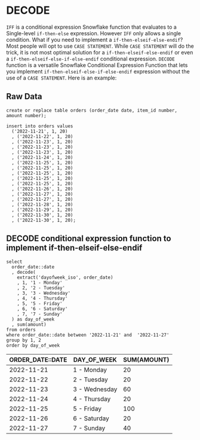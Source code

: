 # DECODE

`IFF` is a conditional expression Snowflake function that evaluates to a Single-level `if-then-else` expression. However `IFF` only allows a single condition. What if you need to implement a `if-then-elseif-else-endif`? Most people will opt to use `CASE STATEMENT`. While `CASE STATEMENT` will do the trick, it is not most optimal solution for a `if-then-elseif-else-endif` or even a `if-then-elseif-else-if-else-endif` conditional expression. `DECODE` function is a versatile Snowflake Conditional Expression Function that lets you implement `if-then-elseif-else-if-else-endif` expression without the use of a `CASE STATEMENT`. Here is an example:


## Raw Data
```
create or replace table orders (order_date date, item_id number, amount number);

insert into orders values 
  ('2022-11-21', 1, 20)
  , ('2022-11-22', 1, 20)
  , ('2022-11-23', 1, 20)
  , ('2022-11-23', 1, 20)
  , ('2022-11-23', 1, 20)
  , ('2022-11-24', 1, 20)
  , ('2022-11-25', 1, 20)
  , ('2022-11-25', 1, 20)
  , ('2022-11-25', 1, 20)
  , ('2022-11-25', 1, 20)
  , ('2022-11-25', 1, 20)
  , ('2022-11-26', 1, 20)
  , ('2022-11-27', 1, 20)
  , ('2022-11-27', 1, 20)
  , ('2022-11-28', 1, 20)
  , ('2022-11-29', 1, 20)
  , ('2022-11-30', 1, 20)
  , ('2022-11-30', 1, 20);
```
## DECODE conditional expression function to implement if-then-elseif-else-endif

```
select
  order_date::date
  , decode(
    extract('dayofweek_iso', order_date)
    , 1, '1 - Monday'
    , 2, '2 - Tuesday'
    , 3, '3 - Wednesday'
    , 4, '4 - Thursday'
    , 5, '5 - Friday'
    , 6, '6 - Saturday'
    , 7, '7 - Sunday'
  ) as day_of_week
  , sum(amount)
from orders
where order_date::date between '2022-11-21' and  '2022-11-27'
group by 1, 2
order by day_of_week
```

| ORDER_DATE::DATE | DAY_OF_WEEK   | SUM(AMOUNT) |
|------------------|---------------|-------------|
| 2022-11-21       | 1 - Monday    | 20          |
| 2022-11-22       | 2 - Tuesday   | 20          |
| 2022-11-23       | 3 - Wednesday | 60          |
| 2022-11-24       | 4 - Thursday  | 20          |
| 2022-11-25       | 5 - Friday    | 100         |
| 2022-11-26       | 6 - Saturday  | 20          |
| 2022-11-27       | 7 - Sunday    | 40          |

